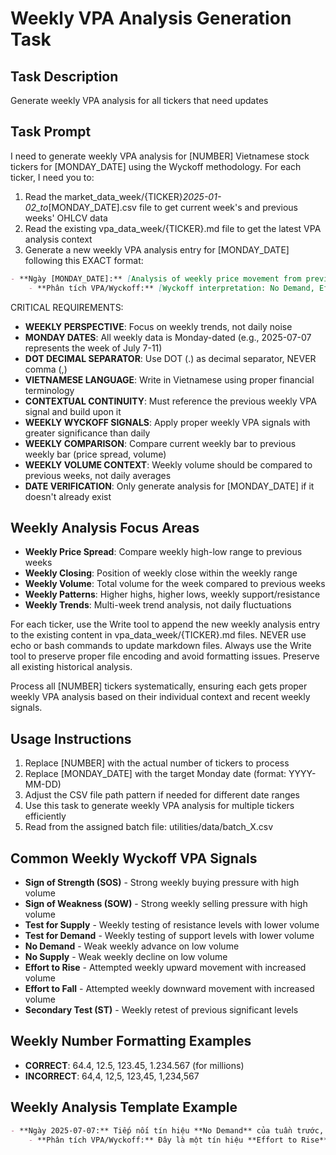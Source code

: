 # Weekly VPA Analysis Generation Task

## Task Description
Generate weekly VPA analysis for all tickers that need updates

## Task Prompt
I need to generate weekly VPA analysis for [NUMBER] Vietnamese stock tickers for [MONDAY_DATE] using the Wyckoff methodology. For each ticker, I need you to:

1. Read the market_data_week/{TICKER}_2025-01-02_to_[MONDAY_DATE].csv file to get current week's and previous weeks' OHLCV data
2. Read the existing vpa_data_week/{TICKER}.md file to get the latest VPA analysis context
3. Generate a new weekly VPA analysis entry for [MONDAY_DATE] following this EXACT format:

```markdown
- **Ngày [MONDAY_DATE]:** [Analysis of weekly price movement from previous to current week]. [Description of weekly candle characteristics]. [Volume analysis compared to previous week].
    - **Phân tích VPA/Wyckoff:** [Wyckoff interpretation: No Demand, Effort to Rise, Sign of Strength, etc.]. [Contextual explanation building on previous weekly analysis].
```

CRITICAL REQUIREMENTS:
- **WEEKLY PERSPECTIVE**: Focus on weekly trends, not daily noise
- **MONDAY DATES**: All weekly data is Monday-dated (e.g., 2025-07-07 represents the week of July 7-11)
- **DOT DECIMAL SEPARATOR**: Use DOT (.) as decimal separator, NEVER comma (,)
- **VIETNAMESE LANGUAGE**: Write in Vietnamese using proper financial terminology
- **CONTEXTUAL CONTINUITY**: Must reference the previous weekly VPA signal and build upon it
- **WEEKLY WYCKOFF SIGNALS**: Apply proper weekly VPA signals with greater significance than daily
- **WEEKLY COMPARISON**: Compare current weekly bar to previous weekly bar (price spread, volume)
- **WEEKLY VOLUME CONTEXT**: Weekly volume should be compared to previous weeks, not daily averages
- **DATE VERIFICATION**: Only generate analysis for [MONDAY_DATE] if it doesn't already exist

## Weekly Analysis Focus Areas
- **Weekly Price Spread**: Compare weekly high-low range to previous weeks
- **Weekly Closing**: Position of weekly close within the weekly range
- **Weekly Volume**: Total volume for the week compared to previous weeks
- **Weekly Patterns**: Higher highs, higher lows, weekly support/resistance
- **Weekly Trends**: Multi-week trend analysis, not daily fluctuations

For each ticker, use the Write tool to append the new weekly analysis entry to the existing content in vpa_data_week/{TICKER}.md files. NEVER use echo or bash commands to update markdown files. Always use the Write tool to preserve proper file encoding and avoid formatting issues. Preserve all existing historical analysis.

Process all [NUMBER] tickers systematically, ensuring each gets proper weekly VPA analysis based on their individual context and recent weekly signals.

## Usage Instructions
1. Replace [NUMBER] with the actual number of tickers to process
2. Replace [MONDAY_DATE] with the target Monday date (format: YYYY-MM-DD)
3. Adjust the CSV file path pattern if needed for different date ranges
4. Use this task to generate weekly VPA analysis for multiple tickers efficiently
5. Read from the assigned batch file: utilities/data/batch_X.csv

## Common Weekly Wyckoff VPA Signals
- **Sign of Strength (SOS)** - Strong weekly buying pressure with high volume
- **Sign of Weakness (SOW)** - Strong weekly selling pressure with high volume
- **Test for Supply** - Weekly testing of resistance levels with lower volume
- **Test for Demand** - Weekly testing of support levels with lower volume
- **No Demand** - Weak weekly advance on low volume
- **No Supply** - Weak weekly decline on low volume
- **Effort to Rise** - Attempted weekly upward movement with increased volume
- **Effort to Fall** - Attempted weekly downward movement with increased volume
- **Secondary Test (ST)** - Weekly retest of previous significant levels

## Weekly Number Formatting Examples
- **CORRECT**: 64.4, 12.5, 123.45, 1.234.567 (for millions)
- **INCORRECT**: 64,4, 12,5, 123,45, 1,234,567

## Weekly Analysis Template Example
```markdown
- **Ngày 2025-07-07:** Tiếp nối tín hiệu **No Demand** của tuần trước, tuần này SIP tăng từ 64.4 lên 64.7 với biên độ hẹp. Nến tuần tăng nhẹ với khối lượng 12.5 triệu đơn vị, tăng so với tuần trước.
    - **Phân tích VPA/Wyckoff:** Đây là một tín hiệu **Effort to Rise** trên khung thời gian tuần, phủ nhận tín hiệu yếu kém tuần trước. Lực cầu tuần đã quay trở lại, cho thấy tiềm năng phục hồi trong xu hướng tuần tới.
```